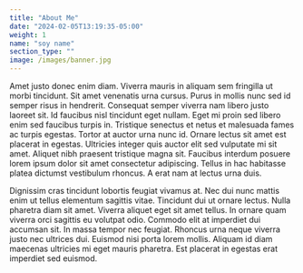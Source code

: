 ```yaml
---
title: "About Me"
date: "2024-02-05T13:19:35-05:00"
weight: 1
name: "soy name"
section_type: ""
image: /images/banner.jpg
---
```


Amet justo donec enim diam. Viverra mauris in aliquam sem fringilla ut morbi tincidunt. Sit amet venenatis urna cursus. Purus in mollis nunc sed id semper risus in hendrerit. Consequat semper viverra nam libero justo laoreet sit. Id faucibus nisl tincidunt eget nullam. Eget mi proin sed libero enim sed faucibus turpis in. Tristique senectus et netus et malesuada fames ac turpis egestas. Tortor at auctor urna nunc id. Ornare lectus sit amet est placerat in egestas. Ultricies integer quis auctor elit sed vulputate mi sit amet. Aliquet nibh praesent tristique magna sit. Faucibus interdum posuere lorem ipsum dolor sit amet consectetur adipiscing. Tellus in hac habitasse platea dictumst vestibulum rhoncus. A erat nam at lectus urna duis.

Dignissim cras tincidunt lobortis feugiat vivamus at. Nec dui nunc mattis enim ut tellus elementum sagittis vitae. Tincidunt dui ut ornare lectus. Nulla pharetra diam sit amet. Viverra aliquet eget sit amet tellus. In ornare quam viverra orci sagittis eu volutpat odio. Commodo elit at imperdiet dui accumsan sit. In massa tempor nec feugiat. Rhoncus urna neque viverra justo nec ultrices dui. Euismod nisi porta lorem mollis. Aliquam id diam maecenas ultricies mi eget mauris pharetra. Est placerat in egestas erat imperdiet sed euismod.
